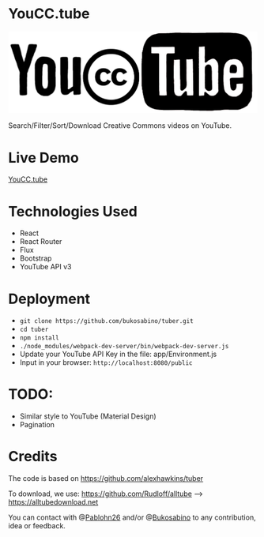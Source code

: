 # YouCC.tube

![logo YouCC.tube](public/img/logo.png)

Search/Filter/Sort/Download Creative Commons videos on YouTube.

# Live Demo

[YouCC.tube](https://youcc.tube)

# Technologies Used

* React
* React Router
* Flux
* Bootstrap
* YouTube API v3

# Deployment

* ```git clone https://github.com/bukosabino/tuber.git```
* ```cd tuber```
* ```npm install```
* ```./node_modules/webpack-dev-server/bin/webpack-dev-server.js```
* Update your YouTube API Key in the file: app/Environment.js
* Input in your browser: ```http://localhost:8080/public```

# TODO:

* Similar style to YouTube (Material Design)
* Pagination

# Credits

The code is based on https://github.com/alexhawkins/tuber

To download, we use: https://github.com/Rudloff/alltube --> https://alltubedownload.net

You can contact with @[Pablohn26](https://keybase.io/pablohn) and/or @[Bukosabino](https://github.com/bukosabino) to any contribution, idea or feedback.

